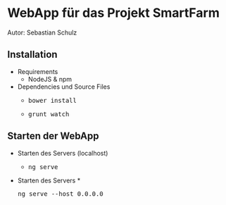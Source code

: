 # WebApp f&uuml;r das Projekt SmartFarm

Autor: Sebastian Schulz 

## Installation

* Requirements
	* NodeJS &amp; npm</li>
* Dependencies und Source Files
	* <pre>bower install</pre>
    * <pre>grunt watch</pre>
	
## Starten der WebApp

* Starten des Servers (localhost)
    * <pre>ng serve</pre>
* Starten des Servers
    *<pre>ng serve --host 0.0.0.0</pre>